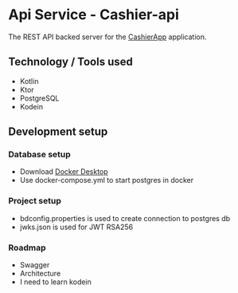 # Api Service - Cashier-api

The REST API backed server for the [CashierApp](https://github.com/Grigoriym/Cashier) application.

## Technology / Tools used
- Kotlin
- Ktor
- PostgreSQL
- Kodein

## Development setup

### Database setup

- Download [Docker Desktop](https://www.docker.com/products/docker-desktop)
- Use docker-compose.yml to start postgres in docker

### Project setup

- bdconfig.properties is used to create connection to postgres db
- jwks.json is used for JWT RSA256

### Roadmap
- Swagger
- Architecture
- I need to learn kodein